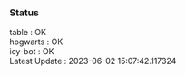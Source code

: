 ### Status


table : OK  
hogwarts : OK  
icy-bot : OK  
Latest Update : 2023-06-02 15:07:42.117324
